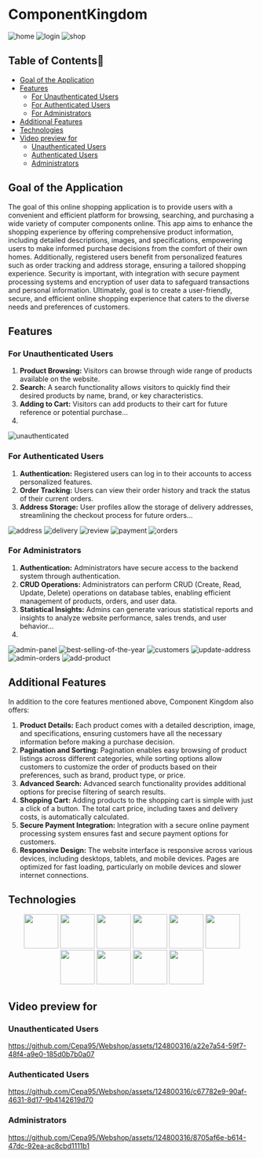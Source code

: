 # ComponentKingdom

![home](https://github.com/Cepa95/Webshop/assets/124800316/f4823ebb-333c-4d71-9ae3-7518115dbf9c)
![login](https://github.com/Cepa95/Webshop/assets/124800316/a2c154d2-37e8-40bd-9b8b-67a3e7021b04)
![shop](https://github.com/Cepa95/ComponentKingdom/assets/124800316/a5d02f85-5f1d-4754-8a0d-5d232978fb90)



## Table of Contents📜
* [Goal of the Application](#goal-of-the-application)
* [Features](#features)
  * [For Unauthenticated Users](#for-unauthenticated-users)
  * [For Authenticated Users](#for-authenticated-users)
  * [For Administrators](#for-administrators)   
* [Additional Features](#additional-features)
* [Technologies](#technologies)
* [Video preview for](#video-preview-for)
  * [Unauthenticated Users](#unauthenticated-users)
  * [Authenticated Users](#authenticated-users)
  * [Administrators](#administrators) 


## Goal of the Application

The goal of this online shopping application is to provide users with a convenient and efficient platform for browsing, searching, and purchasing a wide variety of computer components online. This app aims to enhance the shopping experience by offering comprehensive product information, including detailed descriptions, images, and specifications, empowering users to make informed purchase decisions from the comfort of their own homes. Additionally, registered users benefit from personalized features such as order tracking and address storage, ensuring a tailored shopping experience. Security is important, with integration with secure payment processing systems and encryption of user data to safeguard transactions and personal information. Ultimately, goal is to create a user-friendly, secure, and efficient online shopping experience that caters to the diverse needs and preferences of customers.


## Features

### For Unauthenticated Users
1. **Product Browsing:** Visitors can browse through wide range of products available on the website.
2. **Search:** A search functionality allows visitors to quickly find their desired products by name, brand, or key characteristics.
3. **Adding to Cart:** Visitors can add products to their cart for future reference or potential purchase...
4. 
![unauthenticated](https://github.com/Cepa95/Webshop/assets/124800316/a1c831c3-0e2f-4ace-9206-7734acfbda6b)

### For Authenticated Users
1. **Authentication:** Registered users can log in to their accounts to access personalized features.
2. **Order Tracking:** Users can view their order history and track the status of their current orders.
3. **Address Storage:** User profiles allow the storage of delivery addresses, streamlining the checkout process for future orders...
   
![address](https://github.com/Cepa95/Webshop/assets/124800316/4ed2803f-1a2b-4a3a-a034-78c32ded10bc)
![delivery](https://github.com/Cepa95/Webshop/assets/124800316/bc1e7ef0-0268-4437-a5c8-40858e54d641)
![review](https://github.com/Cepa95/Webshop/assets/124800316/4674340a-961c-4a3d-a758-f700bc1373e8)
![payment](https://github.com/Cepa95/Webshop/assets/124800316/a0d6cfed-04cc-49a0-8f12-ac9aded95d35)
![orders](https://github.com/Cepa95/Webshop/assets/124800316/168d31c8-41c4-4870-b040-b24dcd964f61)

### For Administrators
1. **Authentication:** Administrators have secure access to the backend system through authentication.
2. **CRUD Operations:** Administrators can perform CRUD (Create, Read, Update, Delete) operations on database tables, enabling efficient management of products, orders, and user data.
3. **Statistical Insights:** Admins can generate various statistical reports and insights to analyze website performance, sales trends, and user behavior...
4. 
![admin-panel](https://github.com/Cepa95/Webshop/assets/124800316/779531e5-b7e8-44b5-a018-c40bef21b51b)
![best-selling-of-the-year](https://github.com/Cepa95/Webshop/assets/124800316/f6f4d12e-3961-4525-8c45-641a72bce78c)
![customers](https://github.com/Cepa95/Webshop/assets/124800316/f9ba9fde-f867-4c9e-8bf2-b4dc67fd79dd)
![update-address](https://github.com/Cepa95/Webshop/assets/124800316/27909375-d1d6-4b81-9c90-c5be1a32993f)
![admin-orders](https://github.com/Cepa95/Webshop/assets/124800316/9f87f950-5508-472b-bc7b-4e06ba34bc43)
![add-product](https://github.com/Cepa95/Webshop/assets/124800316/3836a866-1870-4eb1-90f0-0ba88b5d4ee8)

## Additional Features

In addition to the core features mentioned above, Component Kingdom also offers:

1. **Product Details:** Each product comes with a detailed description, image, and specifications, ensuring customers have all the necessary information before making a purchase decision.
2. **Pagination and Sorting:** Pagination enables easy browsing of product listings across different categories, while sorting options allow customers to customize the order of products based on their preferences, such as brand, product type, or price.
3. **Advanced Search:** Advanced search functionality provides additional options for precise filtering of search results.
4. **Shopping Cart:** Adding products to the shopping cart is simple with just a click of a button. The total cart price, including taxes and delivery costs, is automatically calculated.
5. **Secure Payment Integration:** Integration with a secure online payment processing system ensures fast and secure payment options for customers.
6. **Responsive Design:** The website interface is responsive across various devices, including desktops, tablets, and mobile devices. Pages are optimized for fast loading, particularly on mobile devices and slower internet connections.


## Technologies
 <p align="center">
<img src="https://cdn.jsdelivr.net/gh/devicons/devicon@latest/icons/csharp/csharp-original.svg" height="70" />
<img src="https://cdn.jsdelivr.net/gh/devicons/devicon@latest/icons/dotnetcore/dotnetcore-original.svg" height="70" />
<img src="https://cdn.jsdelivr.net/gh/devicons/devicon/icons/html5/html5-original-wordmark.svg" height="70"/>
<img src="https://cdn.jsdelivr.net/gh/devicons/devicon/icons/css3/css3-original-wordmark.svg" height="70"/>
<img src="https://cdn.jsdelivr.net/gh/devicons/devicon/icons/bootstrap/bootstrap-original-wordmark.svg" height="70" />
<img src="https://cdn.jsdelivr.net/gh/devicons/devicon@latest/icons/typescript/typescript-original.svg" height="70" />
<img src="https://cdn.jsdelivr.net/gh/devicons/devicon@latest/icons/angular/angular-original.svg" height="70" />
<img src="https://cdn.jsdelivr.net/gh/devicons/devicon/icons/postgresql/postgresql-original-wordmark.svg" height="70" />
<img src="https://cdn.jsdelivr.net/gh/devicons/devicon@latest/icons/redis/redis-original-wordmark.svg" height="70"  />
<img src="https://cdn.jsdelivr.net/gh/devicons/devicon/icons/docker/docker-original-wordmark.svg" height="70"/>
</p>

## Video preview for

### Unauthenticated Users
https://github.com/Cepa95/Webshop/assets/124800316/a22e7a54-59f7-48f4-a9e0-185d0b7b0a07

### Authenticated Users

https://github.com/Cepa95/Webshop/assets/124800316/c67782e9-90af-4631-8d17-9b4142619d70

### Administrators

https://github.com/Cepa95/Webshop/assets/124800316/8705af6e-b614-47dc-92ea-ac8cbd1111b1






